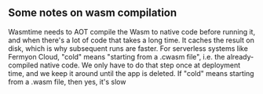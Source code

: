 ## Some notes on wasm compilation

Wasmtime needs to AOT compile the Wasm to native code before running it, and when there's a lot of code that takes a long time.  It caches the result on disk, which is why subsequent runs are faster.
For serverless systems like Fermyon Cloud, "cold" means "starting from a .cwasm file", i.e. the already-compiled native code.  We only have to do that step once at deployment time, and we keep it around until the app is deleted.
If "cold" means starting from a .wasm file, then yes, it's slow
